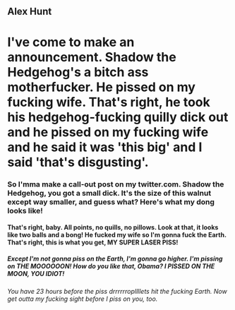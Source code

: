 ## Alex Hunt
# I've come to make an announcement. Shadow the Hedgehog's a **bitch** ass motherfucker. He pissed on my fucking wife. That's right, he took his hedgehog-fucking quilly dick out and he pissed on my fucking wife and he said it was 'this big' and I said 'that's disgusting'.

### So I'mma make a call-out post on my twitter.com. Shadow the Hedgehog, you got a small dick. It's the size of this walnut except way smaller, and guess what? Here's what my dong looks like!

#### That's right, baby. All points, no quills, no pillows. Look at that, it looks like two balls and a bong! He fucked my wife so I'm gonna fuck the Earth. That's right, this is what you get, MY SUPER LASER PISS!

##### Except I'm not gonna piss on the Earth, I'm gonna go higher. I'm pissing on THE MOOOOOON! How do you like that, Obama? I PISSED ON THE MOON, YOU IDIOT!

###### You have 23 hours before the piss drrrrrropllllets hit the fucking Earth. Now get outta my fucking sight before I piss on you, too.
